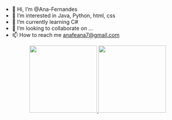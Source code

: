 - 👋 Hi, I’m @Ana-Fernandes
- 👀 I’m interested in Java, Python, html, css
- 🌱 I’m currently learning C#
- 💞️ I’m looking to collaborate on ...
- 📫 How to reach me anafeana7@gmail.com

<!---
Ana-Fernandes/Ana-Fernandes is a ✨ special ✨ repository because its `README.md` (this file) appears on your GitHub profile.
You can click the Preview link to take a look at your changes.
--->
<div align="center">
  <a href="https://github.com/Ana-Fernandes">
  <img height="180em" src="https://github-readme-stats.vercel.app/api?username=ana-fernandes&show_icons=true&theme=pink&include_all_commits=true&count_private=true"/>
  <img height="180em" src="https://github-readme-stats.vercel.app/api/top-langs/?username=ana-fernandes&layout=compact&langs_count=7&theme=pink"/>
</div>
